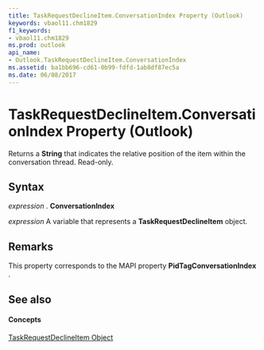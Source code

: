 ```yaml
---
title: TaskRequestDeclineItem.ConversationIndex Property (Outlook)
keywords: vbaol11.chm1829
f1_keywords:
- vbaol11.chm1829
ms.prod: outlook
api_name:
- Outlook.TaskRequestDeclineItem.ConversationIndex
ms.assetid: ba1bb696-cd61-0b99-fdfd-1ab8df87ec5a
ms.date: 06/08/2017
---
```



# TaskRequestDeclineItem.ConversationIndex Property (Outlook)

Returns a **String** that indicates the relative position of the item within the conversation thread. Read-only.


## Syntax

 _expression_ . **ConversationIndex**

 _expression_ A variable that represents a **TaskRequestDeclineItem** object.


## Remarks

This property corresponds to the MAPI property **PidTagConversationIndex** .


## See also


#### Concepts


[TaskRequestDeclineItem Object](taskrequestdeclineitem-object-outlook.md)

